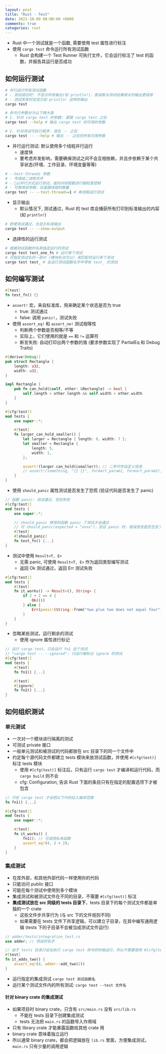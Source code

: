 ```yaml
---
layout: post
title: "Rust - Test"
date: 2021-10-09 08:00:00 +0800
comments: true
categories: rust
---
```


- Rust 中一个测试就是一个函数, 需要使用 test 属性进行标注
- 使用 `cargo test` 命令运行所有测试函数
    - Rust 会构建一个 Test Runner 可执行文件，它会运行标注了 test 的函数，并报告其运行是否成功

## 如何运行测试
```bash
# 并行运行所有测试函数
# - 测试成功时: 不显示所有输出(如 println!)，使读取与测试结果相关的输出更容易
# - 测试失败时会显示如 println! 这样的输出
cargo test

# 命令行参数分为以下两大类
# 1. 针对 cargo test 的参数: 紧跟 cargo test 之后
cargo test --help # 输出 cargo test 的可用的参数

# 2. 针对测试可执行程序: 放在 -- 之后
cargo test -- --help # 输出 -- 之后的所有可用参数
```
- 并行运行测试: 默认使用多个线程并行运行
    - 速度快
    - 要考虑并发影响，需要确保测试之间不会互相依赖，并且步依赖于某个共享状态(环境、工作目录、环境变量等等)

```bash
# --test-threads 参数
# - 传递给二进制文件
# - 🙅以并行方式运行测试，或向对线程数进行细粒度控制
# - 可使用该参数，后面跟线程的数量
cargo test -- --test-threads=1 # 单线程运行测试
```
- 显示输出
    - 默认情况下, 测试通过，Rust 的 test 库会捕获所有打印到标准输出的内容 (如 `println!`)

```bash
# 即使测试通过，也显示标准输出
cargo test -- --show-output
```
- 选择性的运行测试

```bash
# 根据测试函数的名称指定运行的测试
cargo test test_one_fn # 运行单个测试
# 可指定测试名的一部分 (模块名也可以) 来匹配并运行多个测试
cargo test test_ # 会运行测试函数名字中带有 test_ 的测试
```

## 如何编写测试
```rust
#[test]
fn test_fn() {}
```
- `assert!` 宏，来自标准库，用来确定某个状态是否为 true
    - true: 测试通过
    - false: 调用 `panic!`，测试失败
- 使用 `assert_eq!` 和 `assert_ne!` 测试相等性
    - 判断两个参数是否相等/不等
    - 实际上，它们使用的就是 `==` 和 `!=` 运算符
    - 断言失败: 自动打印出两个参数的值 (要求参数实现了 PartialEq 和 Debug Traits)

```rust
#[derive(Debug)]
pub struct Rectangle {
    length: u32,
    width: u32,
}

impl Rectangle {
    pub fn can_hold(&self, other: &Rectangle) -> bool {
        self.length > other.length && self.width > other.width
    }
}

#[cfg(test)]
mod tests {
    use super::*;

    #[test]
    fn larger_can_hold_smaller() {
        let larger = Rectangle { length: 8, width: 7 };
        let smaller = Rectangle {
            length: 5,
            width: 1,
        };

        assert!(larger.can_hold(&smaller)); // 二参可传自定义信息
        // assert!(something, "{} {}", formart_param1, formart_param2);
    }
}
```
- 使用 `should_panic` 属性测试是否发生了恐慌 (验证代码是否发生了 panic)

```rust
// 函数 panic: 测试通过，否则失败
#[cfg(test)]
mod tests {
    use super::*;

    // should_panic 修饰的函数 panic 了测试才会通过
    // 可 should_panic(expected = "xxxx")，验证 panic 时，错误信息是否包含了 expected 注明的字符串
    #[test]
    #[should_panic]
    fn test_fn() {...}
}
```
- 测试中使用 `Result<T, E>`
    - 无需 panic, 可使用 `Result<T, E>` 作为返回类型编写测试
    - 返回 Ok 测试通过，返回 Err 测试失败

```rust
#[cfg(test)]
mod tests {
    #[test]
    fn it_works() -> Result<(), String> {
        if 2 + 2 == 4 {
            Ok(())
        } else {
            Err(panic!(String::from("two plus two does not equal four")))
        }
    }
}
```
- 忽略某些测试，运行剩余的测试
    - 使用 ignore 属性进行标记

```rust
// 运行 cargo test，只会运行 fn1 这个测试
// "cargo test -- --ignored": 只运行被标记 ignore 的测试
#[cfg(test)]
mod tests {
    #[test]
    fn fn1() {...}

    #[test]
    #[ignore]
    fn fn2() {...}
}
```

## 如何组织测试
### 单元测试
- 一次对一个模块进行隔离的测试
- 可测试 private 接口
- 一般单元测试和被测试的代码都放在 src 目录下的同一个文件中
- 约定每个源代码文件都建立 tests 模块来放测试函数，并使用 `#[cfg(test)]` 标注 tests 模块
    - 使用 `#[cfg(test)]` 标注后，只有运行 `cargo test` 才编译和运行代码，而 `cargo build` 则不会
    - cfg: Configuration, 告诉 Rust 下面的条目只有在指定的配置选项下才被包含

```rust
// 只在 cargo test 才会把以下代码拉入编译范围
fn fn1() {...}

#[cfg(test)]
mod tests {
    use super::*;

    #[test]
    fn it_works() {
        fn1(); // 可调用私有函数
        assert_eq!(4, 2 + 2);
    }
}
```

### 集成测试
- 在库外部，和其他外部代码一样使用你的代码
- 只能访问 public 接口
- 可能在每个测试中使用到多个模块
- 集成测试和被测试文件在不同的目录，不需要 `#[cfg(test)]` 标注
- **集成测试放在 src 同级的 tests 目录下**，tests 目录下的每个测试文件都是单独的一个 crate
    - 这些文件步共享行为 (与 src 下的文件规则不同)
    - 如果需要在 tests 文件下共享逻辑，可以建立子目录，在其中编写通用逻辑 (tests 下的子目录不会被当成测试文件运行)

```rust
// adder/tests/integration_test.rs
use adder; // 项目的名字

// 由于 tests 目录只会在执行 cargo test 命令的时候运行，所以不需要使用 #[cfg(test)] 标注
#[test]
fn it_adds_two() {
    assert_eq!(4, adder::add_two(2))
}
```
- 运行指定的集成测试 `cargo test 测试函数名`
- 运行某个测试文件内的所有测试: `cargo test --test 文件名`

#### 针对 binary crate 的集成测试
- 如果项目时 binary crate，只含有 `src/main.rs` 没有 `src/lib.rs`
    - 不能在 tests 目录下创建集成测试
    - tests 无法把 `main.rs` 的函数导入作用域
- 只有 library crate 才能暴露函数给其他 crate 用
- binary crate 意味着独立运行
- 所以通常 binary crate，都会把逻辑放在 `lib.rs` 里面，方便集成测试，`main.rs` 只有少量的调用逻辑